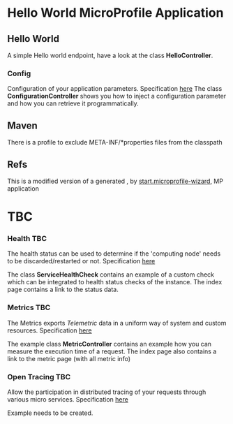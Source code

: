 #  Hello World MicroProfile Application

## Hello World

A simple Hello world endpoint, have a look at the class **HelloController**.

### Config

Configuration of your application parameters. Specification [here](https://microprofile.io/project/eclipse/microprofile-config)
The class **ConfigurationController** shows you how to inject a configuration parameter and how you can retrieve it programmatically.

## Maven

There is a profile to exclude META-INF/*properties files from the classpath

## Refs
This is a modified version of a generated , by [start.microprofile-wizard](https://start.microprofile.io/index.xhtml),  MP application

# TBC

### Health TBC

The health status can be used to determine if the 'computing node' needs to be discarded/restarted or not. Specification [here](https://microprofile.io/project/eclipse/microprofile-health)

The class **ServiceHealthCheck** contains an example of a custom check which can be integrated to health status checks of the instance.  The index page contains a link to the status data.



### Metrics TBC

The Metrics exports _Telemetric_ data in a uniform way of system and custom resources. Specification [here](https://microprofile.io/project/eclipse/microprofile-metrics)

The example class **MetricController** contains an example how you can measure the execution time of a request.  The index page also contains a link to the metric page (with all metric info)


### Open Tracing TBC

Allow the participation in distributed tracing of your requests through various micro services. Specification [here](https://microprofile.io/project/eclipse/microprofile-opentracing)

Example needs to be created.


